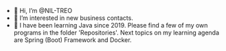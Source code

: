 - 👋 Hi, I’m @NIL-TREO
- 👀 I’m interested in new business contacts.
- 🌱 I have been learning Java since 2019. Please find a few of my own programs in the folder 'Repositories'. Next topics on my learning agenda are Spring (Boot) Framework and Docker.

<!---
NIL-TREO/NIL-TREO is a ✨ special ✨ repository because its `README.md` (this file) appears on your GitHub profile.
You can click the Preview link to take a look at your changes.
--->
